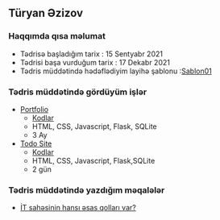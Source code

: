 
## Türyan Əzizov

### Haqqımda qısa məlumat
- Tədrisə başladığım tarix : 15 Sentyabr 2021
- Tədrisi başa vurduğum tarix : 17 Dekabr 2021
- Tədris müddətində hədəflədiyim layihə şablonu :[Sablon01](https://preview.themeforest.net/item/patrick-personal-vcard-resume-cv-template/full_screen_preview/22390204?_ga=2.67436881.1742451474.1632907729-965311843.1632768292)

###  Tədris müddətində gördüyüm işlər
- [Portfolio](https://ta-portfoliooo.herokuapp.com)
    - [Kodlar](https://github.com/turyanazizov/Portfolio.git)
    - HTML, CSS, Javascript, Flask, SQLite
    - 3 Ay
 - [Todo Site](https://tooodoapp.herokuapp.com/)
    - [Kodlar](https://github.com/turyanazizov/TodoApp)
    - HTML, CSS, Javascript, Flask,SQLite
    - 2 gün

### Tədris müddətində yazdığım məqalələr
- [İT sahəsinin hansı əsas qolları var?](https://medium.com/@turyanezizov13/i%CC%87t-sah%C9%99sinin-hans%C4%B1-%C9%99sas-qollar%C4%B1-var-93efb1e455c4)
